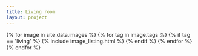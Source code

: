 ```yaml
---
title: Living room
layout: project
---
```

{% for image in site.data.images %}
    {% for tag in image.tags %}
        {% if tag == 'living' %}
            {% include image_listing.html %}
        {% endif %}
    {% endfor %}
{% endfor %}
